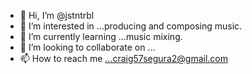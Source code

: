 - 👋 Hi, I’m @jstntrbl
- 👀 I’m interested in ...producing and composing music.
- 🌱 I’m currently learning ...music mixing.
- 💞️ I’m looking to collaborate on ...
- 📫 How to reach me ...craig57segura2@gmail.com

<!---
jstntrbl/jstntrbl is a ✨ special ✨ repository because its `README.md` (this file) appears on your GitHub profile.
You can click the Preview link to take a look at your changes.
--->
